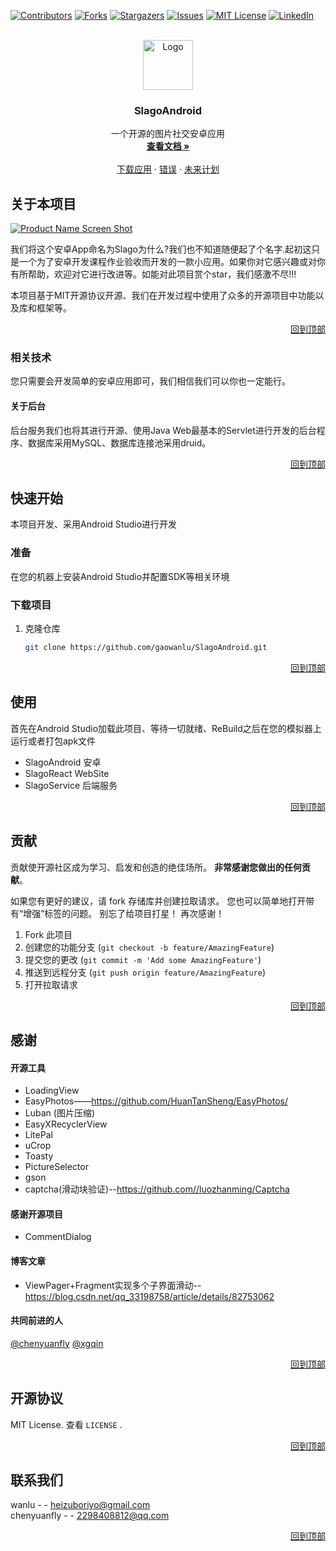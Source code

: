 <div id="top"></div>

[![Contributors][contributors-shield]][contributors-url]
[![Forks][forks-shield]][forks-url]
[![Stargazers][stars-shield]][stars-url]
[![Issues][issues-shield]][issues-url]
[![MIT License][license-shield]][license-url]
[![LinkedIn][linkedin-shield]][linkedin-url]



<!-- PROJECT LOGO -->
<br />
<div align="center">
  <a href="https://github.com/gaowanlu/SlagoAndroid">
    <img src="https://qn-next.xuetangx.com/16336235051875.png" alt="Logo" width="80" height="80">
  </a>

  <h3 align="center">SlagoAndroid</h3>

  <p align="center">
    一个开源的图片社交安卓应用
    <br />
    <a href="https://github.com/gaowanlu/SlagoAndroid"><strong>查看文档 »</strong></a>
    <br />
    <br />
    <a href="https://www.91kkz.cn/index/app/fenfa.html?fileurl=16331832805268337">下载应用</a>
    ·
    <a href="https://github.com/gaowanlu/SlagoAndroid/issues">错误</a>
    ·
    <a href="https://github.com/gaowanlu/SlagoAndroid/issues">未来计划</a>
  </p>
</div>



<!-- TABLE OF CONTENTS -->




<!-- ABOUT THE PROJECT -->
## 关于本项目

[![Product Name Screen Shot][product-screenshot]](www.linkway.site:5555)

我们将这个安卓App命名为Slago为什么?我们也不知道随便起了个名字.起初这只是一个为了安卓开发课程作业验收而开发的一款小应用。如果你对它感兴趣或对你有所帮助，欢迎对它进行改进等。如能对此项目赏个star，我们感激不尽!!!


本项目基于MIT开源协议开源、我们在开发过程中使用了众多的开源项目中功能以及库和框架等。

<p align="right"><a href="#top">回到顶部</a></p>



### 相关技术

您只需要会开发简单的安卓应用即可，我们相信我们可以你也一定能行。 
#### 关于后台
后台服务我们也将其进行开源、使用Java Web最基本的Servlet进行开发的后台程序、数据库采用MySQL、数据库连接池采用druid。

<p align="right"><a href="#top">回到顶部</a></p>



<!-- GETTING STARTED -->
## 快速开始

本项目开发、采用Android Studio进行开发

### 准备

在您的机器上安装Android Studio并配置SDK等相关环境

### 下载项目

1. 克隆仓库
   ```sh
   git clone https://github.com/gaowanlu/SlagoAndroid.git
   ```


<p align="right"><a href="#top">回到顶部</a></p>



<!-- USAGE EXAMPLES -->
## 使用

首先在Android Studio加载此项目、等待一切就绪、ReBuild之后在您的模拟器上运行或者打包apk文件

* SlagoAndroid 安卓
* SlagoReact WebSite
* SlagoService 后端服务

<p align="right"><a href="#top">回到顶部</a></p>







<!-- CONTRIBUTING -->
## 贡献

贡献使开源社区成为学习、启发和创造的绝佳场所。 **非常感谢您做出的任何贡献**。

如果您有更好的建议，请 fork 存储库并创建拉取请求。 您也可以简单地打开带有“增强”标签的问题。
别忘了给项目打星！ 再次感谢！

1. Fork 此项目
2. 创建您的功能分支 (`git checkout -b feature/AmazingFeature`)
3. 提交您的更改 (`git commit -m 'Add some AmazingFeature'`)
4. 推送到远程分支 (`git push origin feature/AmazingFeature`)
5. 打开拉取请求

<p align="right"><a href="#top">回到顶部</a></p>


## 感谢  
#### 开源工具  
* LoadingView  
* EasyPhotos——https://github.com/HuanTanSheng/EasyPhotos/  
* Luban  (图片压缩)
* EasyXRecyclerView  
* LitePal  
* uCrop
* Toasty
* PictureSelector
* gson
* captcha(滑动块验证)--https://github.com//luozhanming/Captcha

#### 感谢开源项目
* CommentDialog  

#### 博客文章  
* ViewPager+Fragment实现多个子界面滑动--https://blog.csdn.net/qq_33198758/article/details/82753062  

#### 共同前进的人
[@chenyuanfly](https://github.com/chenyuanfly)   [@xgqin](https://github.com/xgqin) 


<p align="right"><a href="#top">回到顶部</a></p>



<!-- LICENSE -->
## 开源协议

MIT License. 查看 `LICENSE` .

<p align="right"><a href="#top">回到顶部</a></p>



<!-- CONTACT -->
## 联系我们

wanlu - - heizuboriyo@gmail.com  
chenyuanfly - - 2298408812@qq.com  



<p align="right"><a href="#top">回到顶部</a></p>






<!-- MARKDOWN LINKS & IMAGES -->
<!-- https://www.markdownguide.org/basic-syntax/#reference-style-links -->
[contributors-shield]: https://img.shields.io/github/contributors/gaowanlu/SlagoAndroid.svg?style=for-the-badge
[contributors-url]: https://github.com/gaowanlu/SlagoAndroid/graphs/contributors
[forks-shield]: https://img.shields.io/github/forks/gaowanlu/SlagoAndroid.svg?style=for-the-badge
[forks-url]: https://github.com/gaowanlu/SlagoAndroid/network/members
[stars-shield]: https://img.shields.io/github/stars/gaowanlu/SlagoAndroid.svg?style=for-the-badge
[stars-url]: https://github.com/gaowanlu/SlagoAndroid/stargazers
[issues-shield]: https://img.shields.io/github/issues/gaowanlu/SlagoAndroid.svg?style=for-the-badge
[issues-url]: https://github.com/gaowanlu/SlagoAndroid/issues
[license-shield]: https://img.shields.io/github/license/gaowanlu/SlagoAndroid.svg?style=for-the-badge
[license-url]: https://github.com/gaowanlu/SlagoAndroid/blob/master/LICENSE.txt
[linkedin-shield]: https://img.shields.io/badge/-LinkedIn-black.svg?style=for-the-badge&logo=linkedin&colorB=555
[linkedin-url]: https://linkedin.com/in/gaowanlu
[product-screenshot]: https://qn-next.xuetangx.com/16336235078778.png
